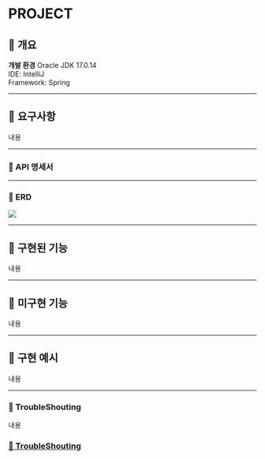 <!-- 프로젝트 이름 -->
PROJECT
===
:large_blue_diamond: 개요
---
<!-- 프로젝트의 목표가 무엇인가 -->


<!-- 무엇을 구현하였는가 -->


**개발 환경**
Oracle JDK 17.0.14
<br>
IDE: IntelliJ
<br>
Framework: Spring

- - -
## :large_blue_diamond: 요구사항
내용

- - -
### :large_blue_diamond: API 명세서


- - -
### :large_blue_diamond: ERD
![](https://www.notion.so/image/attachment%3Ad36b0cbc-8061-4bf9-a774-d6c447e8bfc3%3Acomment.png?table=block&id=1e62dc3e-f514-8068-894f-dd608940a07a&spaceId=83c75a39-3aba-4ba4-a792-7aefe4b07895&width=1420&userId=&cache=v2)

- - -
## :large_blue_diamond: 구현된 기능
내용

- - -
## :large_blue_diamond: 미구현 기능
내용

- - -
## :large_blue_diamond: 구현 예시
내용

- - -
### :large_blue_diamond: TroubleShouting
내용
### [:memo: TroubleShouting](링크)
